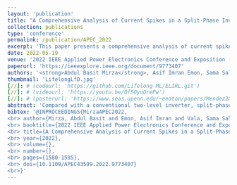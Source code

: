 ```yaml
---
layout: 'publication'
title: "A Comprehensive Analysis of Current Spikes in a Split-Phase Inverter"
collection: publications
type: 'conference'
permalink: /publication/APEC_2022
excerpt: 'This paper presents a comprehensive analysis of current spikes in a split phase inverter with SPWM, characterized by the load power factor (PF).'
date: 2022-05-19
venue: '2022 IEEE Applied Power Electronics Conference and Exposition (APEC)'
paperurl: 'https://ieeexplore.ieee.org/document/9773407'
authors: '<strong>Abdul Basit Mirza</strong>, Asif Imran Emon, Sama Salehi Vala and <a href="https://www.stonybrook.edu/commcms/electrical/people/-core_faculty/luo_fang">Fang Luo</a>'
thumbnail: 'LifelongLfD.jpg'
[//]: # (codeurl: 'https://github.com/Lifelong-ML/ELIRL.git')
[//]: # (videourl: 'https://youtu.be/Of5OyuOrePw')
[//]: # (posterurl: 'https://www.seas.upenn.edu/~eeaton/papers/Mendez2018Lifelong-poster.pdf')
abstract: 'Compared with a conventional two-level inverter, split-phase inverter decouples the top and bottom switches and antiparallel diodes in a phase leg through addition of split inductors. These split inductors prevent current shoot-through with zero deadtime operation, which lowers the distortion in the output waveforms and makes this topology ideal for fast-switching devices such as SiC or GaN. Further, decoupling between top and bottom device&#39;s output capacitance also results in lower overall switching loss and improves Electromagnetic Interference (EMI) performance. However, the split inductors experience current spikes during switching transition, which can lead to significant core loss. This paper presents a comprehensive analysis of current spikes in a split phase inverter with SPWM, characterized by the load power factor (PF). The proposed model can be used to optimize the size of split inductor. At first, the circuit of a single phase-leg with split inductors, is analyzed and a mathematical model for spike current estimation is proposed. The proposed model is verified on a SiC-based hardware prototype switching at 72 kHz. It is shown that the spike amplitude depends on the load PF as well as on the values of the split inductors and parasitic capacitances of the power semiconductors. Lastly, the proposed model is extended to the three-phase configuration.'
bibtex: '@INPROCEEDINGS{MirzaAPEC2022,
<br> author={Mirza, Abdul Basit and Emon, Asif Imran and Vala, Sama Salehi and Luo, Fang},
<br> booktitle={2022 IEEE Applied Power Electronics Conference and Exposition (APEC)},    
<br> title={A Comprehensive Analysis of Current Spikes in a Split-Phase Inverter},  
<br> year={2022},
<br> volume={},
<br> number={},
<br> pages={1580-1585},
<br> doi={10.1109/APEC43599.2022.9773407}
<br>}'
---
```

